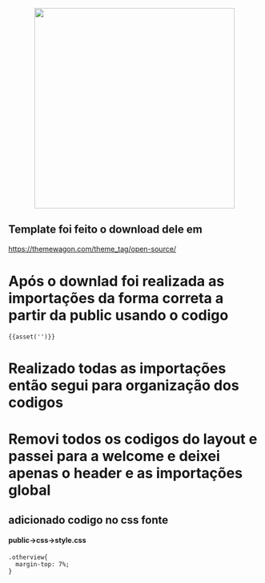 <p align="center"><img src="https://res.cloudinary.com/dtfbvvkyp/image/upload/v1566331377/laravel-logolockup-cmyk-red.svg" width="400"></p>

## Template foi feito o download dele em 
  https://themewagon.com/theme_tag/open-source/

# Após o downlad foi realizada as importações da forma correta a partir da public usando o codigo

    {{asset('')}}

# Realizado todas as importações então segui para organização dos codigos

# Removi todos os codigos do layout e passei para a welcome e deixei apenas o header e as importações global


## adicionado codigo no css fonte 
#### public->css->style.css

    .otherview{
      margin-top: 7%;
    }
